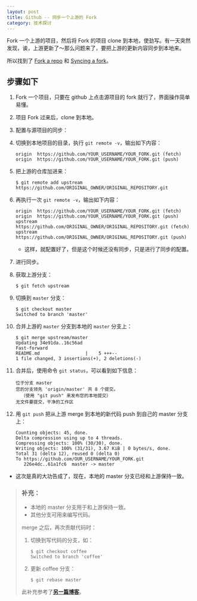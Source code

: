 ```yaml
---
layout: post
title: Github -- 同步一个上游的 Fork
category: 技术探讨
---
```


Fork 一个上游的项目，然后将 Fork 的项目 clone 到本地，使劲写。有一天突然发现，诶，上游更新了～那么问题来了，要把上游的更新内容同步到本地来。

所以找到了 [Fork a repo](https://help.github.com/articles/fork-a-repo/) 和 [Syncing a fork](https://help.github.com/articles/syncing-a-fork/)。

## 步骤如下

1. Fork 一个项目，只要在 github 上点击源项目的 fork 就行了，界面操作简单易懂。
1. 项目 Fork 过来后，clone 到本地。
1. 配置与源项目的同步：
  1. 切换到本地项目的目录，执行 `git remote -v`，输出如下内容：
    
        ```
        origin  https://github.com/YOUR_USERNAME/YOUR_FORK.git (fetch)
        origin  https://github.com/YOUR_USERNAME/YOUR_FORK.git (push)
        ```
    
  1. 把上游的仓库加进来：

        ```
        $ git remote add upstream https://github.com/ORIGINAL_OWNER/ORIGINAL_REPOSITORY.git
        ```
    
  1. 再执行一次 `git remote -v`，输出如下内容：

        ```
        origin  https://github.com/YOUR_USERNAME/YOUR_FORK.git (fetch)
        origin  https://github.com/YOUR_USERNAME/YOUR_FORK.git (push)
        upstream	https://github.com/ORIGINAL_OWNER/ORIGINAL_REPOSITORY.git (fetch)
        upstream	https://github.com/ORIGINAL_OWNER/ORIGINAL_REPOSITORY.git (push)
        ```
      * 这样，就配置好了，但是这个时候还没有同步，只是进行了同步的配置。

1. 进行同步。

  1. 获取上游分支：

        ```
        $ git fetch upstream
        ```

  1. 切换到 `master` 分支：

        ```
        $ git checkout master
        Switched to branch 'master'
        ```

  1. 合并上游的 `master` 分支到本地的 `master` 分支上：

        ```
        $ git merge upstream/master
        Updating 34e91da..16c56ad
        Fast-forward
        README.md                 |    5 +++--
        1 file changed, 3 insertions(+), 2 deletions(-)
        ```

1. 合并后，使用命令 `git status`，可以看到如下信息：

      ```
      位于分支 master
      您的分支领先 'origin/master' 共 8 个提交。
        （使用 "git push" 来发布您的本地提交）
      无文件要提交，干净的工作区
      ```

1. 用 `git push` 把从上游 merge 到本地的新代码 push 到自己的 master 分支上：

      ```
      Counting objects: 45, done.
      Delta compression using up to 4 threads.
      Compressing objects: 100% (30/30), done.
      Writing objects: 100% (31/31), 3.67 KiB | 0 bytes/s, done.
      Total 31 (delta 12), reused 0 (delta 0)
      To https://github.com/OUR_USERNAME/YOUR_FORK.git
         226e4dc..61a1fc6  master -> master
      ```


* 这次是真的大功告成了，现在，本地的 master 分支已经和上游保持一致。

> ### 补充：
> * 本地的 master 分支用于和上游保持一致。
> * 其他分支可用来编写代码。
>
> merge 之后，再次贡献代码时：
>
> 1. 切换到写代码的分支，如：
>
>     ```
>     $ git checkout coffee
>     Switched to branch 'coffee'
>     ````
> 
> 1. 更新 coffee 分支：
>
>     ```
>     $ git rebase master
>     ```
> 
> 此补充参考了[**另一篇博客**](http://blog.blkart.org/?p=333)。

